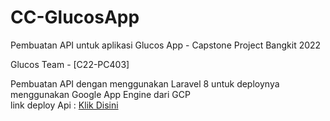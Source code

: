 # CC-GlucosApp
Pembuatan API untuk aplikasi Glucos App - Capstone Project Bangkit 2022

Glucos Team - [C22-PC403]

Pembuatan API dengan menggunakan Laravel 8 untuk deploynya menggunakan Google App Engine dari GCP
</br>link deploy Api :  <a href="https://glucos-app.as.r.appspot.com/">Klik Disini</a>
